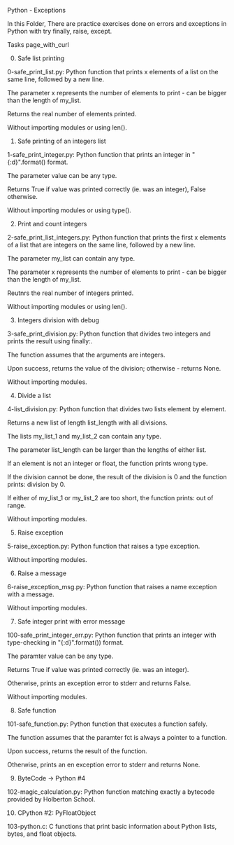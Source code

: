 Python - Exceptions

In this Folder, There are practice exercises done on errors and exceptions in Python with try finally, raise, except.



Tasks page_with_curl

0. Safe list printing



0-safe_print_list.py: Python function that prints x elements of a list on the same line, followed by a new line.

The parameter x represents the number of elements to print - can be bigger than the length of my_list.

Returns the real number of elements printed.

Without importing modules or using len().

1. Safe printing of an integers list



1-safe_print_integer.py: Python function that prints an integer in "{:d}".format() format.

The parameter value can be any type.

Returns True if value was printed correctly (ie. was an integer), False otherwise.

Without importing modules or using type().

2. Print and count integers



2-safe_print_list_integers.py: Python function that prints the first x elements of a list that are integers on the same line, followed by a new line.

The parameter my_list can contain any type.

The parameter x represents the number of elements to print - can be bigger than the length of my_list.

Reutnrs the real number of integers printed.

Without importing modules or using len().

3. Integers division with debug



3-safe_print_division.py: Python function that divides two integers and prints the result using finally:.

The function assumes that the arguments are integers.

Upon success, returns the value of the division; otherwise - returns None.

Without importing modules.

4. Divide a list



4-list_division.py: Python function that divides two lists element by element.

Returns a new list of length list_length with all divisions.

The lists my_list_1 and my_list_2 can contain any type.

The parameter list_length can be larger than the lengths of either list.

If an element is not an integer or float, the function prints wrong type.

If the division cannot be done, the result of the division is 0 and the function prints: division by 0.

If either of my_list_1 or my_list_2 are too short, the function prints: out of range.

Without importing modules.

5. Raise exception



5-raise_exception.py: Python function that raises a type exception.

Without importing modules.

6. Raise a message



6-raise_exception_msg.py: Python function that raises a name exception with a message.

Without importing modules.

7. Safe integer print with error message



100-safe_print_integer_err.py: Python function that prints an integer with type-checking in "{:d}".format()) format.

The paramter value can be any type.

Returns True if value was printed correctly (ie. was an integer).

Otherwise, prints an exception error to stderr and returns False.

Without importing modules.

8. Safe function



101-safe_function.py: Python function that executes a function safely.

The function assumes that the paramter fct is always a pointer to a function.

Upon success, returns the result of the function.

Otherwise, prints an en exception error to stderr and returns None.

9. ByteCode -> Python #4



102-magic_calculation.py: Python function matching exactly a bytecode provided by Holberton School.

10. CPython #2: PyFloatObject



103-python.c: C functions that print basic information about Python lists, bytes, and float objects.